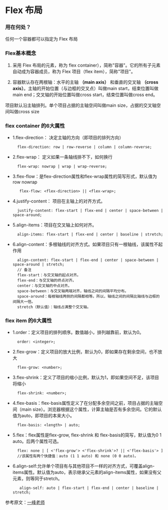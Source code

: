 # Flex 布局

### 用在何处？
 任何一个容器都可以指定为 Flex 布局

### Flex基本概念

1. 采用 Flex 布局的元素，称为 flex container），简称"容器"。它的所有子元素自动成为容器成员，称为 Flex 项目（flex item），简称"项目"。


2. 容器默认存在两根轴：水平的主轴 **（main axis）** 和垂直的交叉轴 **（cross axis）**。主轴的开始位置（与边框的交叉点）叫做main start，结束位置叫做main end；交叉轴的开始位置叫做cross start，结束位置叫做cross end。

项目默认沿主轴排列。单个项目占据的主轴空间叫做main size，占据的交叉轴空间叫做cross size

### flex container 的6大属性

* 1.flex-direction： 决定主轴的方向（即项目的排列方向）

        flex-direction: row | row-reverse | column | column-reverse;
* 2.flex-wrap： 定义如果一条轴线排不下，如何换行

        flex-wrap: nowrap | wrap | wrap-reverse;
* 3.flex-flow：是flex-direction属性和flex-wrap属性的简写形式，默认值为row nowrap

         flex-flow: <flex-direction> || <flex-wrap>;
* 4.justify-content： 项目在主轴上的对齐方式。

        justify-content: flex-start | flex-end | center | space-between | space-around;
* 5.align-items：项目在交叉轴上如何对齐。

        align-items: flex-start | flex-end | center | baseline | stretch;
* 6.align-content：多根轴线的对齐方式。如果项目只有一根轴线，该属性不起作用

        align-content: flex-start | flex-end | center | space-between | space-around | stretch;
        // 备注
        flex-start：与交叉轴的起点对齐。
        flex-end：与交叉轴的终点对齐。
        center：与交叉轴的中点对齐。
        space-between：与交叉轴两端对齐，轴线之间的间隔平均分布。
        space-around：每根轴线两侧的间隔都相等。所以，轴线之间的间隔比轴线与边框的间隔大一倍。
        stretch（默认值）：轴线占满整个交叉轴。

### flex item 的6大属性
* 1.order：定义项目的排列顺序。数值越小，排列越靠前，默认为0。

        order: <integer>;
* 2.flex-grow：定义项目的放大比例，默认为0，即如果存在剩余空间，也不放大

        flex-grow: <number>;
* 3.flex-shrink：定义了项目的缩小比例，默认为1，即如果空间不足，该项目将缩小

        flex-shrink: <number>;
* 4.flex-basis：flex-basis属性定义了在分配多余空间之前，项目占据的主轴空间（main size）。浏览器根据这个属性，计算主轴是否有多余空间。它的默认值为auto，即项目的本来大小。

        flex-basis: <length> | auto;
* 5.flex：flex属性是flex-grow, flex-shrink 和 flex-basis的简写，默认值为0 1 auto。后两个属性可选。

        flex: none | [ <'flex-grow'> <'flex-shrink'>? || <'flex-basis'> ]
        //该属性有两个快捷值：auto (1 1 auto) 和 none (0 0 auto)。
* 6.align-self:允许单个项目有与其他项目不一样的对齐方式，可覆盖align-items属性。默认值为auto，表示继承父元素的align-items属性，如果没有父元素，则等同于stretch。

         align-self: auto | flex-start | flex-end | center | baseline | stretch;

参考原文：[一峰老师](http://www.ruanyifeng.com/blog/2015/07/flex-grammar.html)
